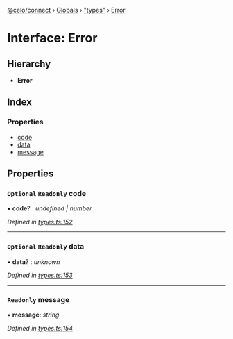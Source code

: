 [@celo/connect](../README.md) › [Globals](../globals.md) › ["types"](../modules/_types_.md) › [Error](_types_.error.md)

# Interface: Error

## Hierarchy

* **Error**

## Index

### Properties

* [code](_types_.error.md#optional-readonly-code)
* [data](_types_.error.md#optional-readonly-data)
* [message](_types_.error.md#readonly-message)

## Properties

### `Optional` `Readonly` code

• **code**? : *undefined | number*

*Defined in [types.ts:152](https://github.com/celo-org/celo-monorepo/blob/master/packages/sdk/connect/src/types.ts#L152)*

___

### `Optional` `Readonly` data

• **data**? : *unknown*

*Defined in [types.ts:153](https://github.com/celo-org/celo-monorepo/blob/master/packages/sdk/connect/src/types.ts#L153)*

___

### `Readonly` message

• **message**: *string*

*Defined in [types.ts:154](https://github.com/celo-org/celo-monorepo/blob/master/packages/sdk/connect/src/types.ts#L154)*
